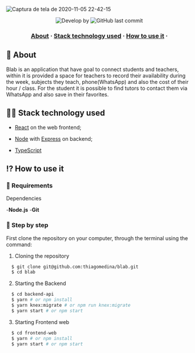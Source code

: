 
![Captura de tela de 2020-11-05 22-42-15](https://user-images.githubusercontent.com/51326247/98315995-4d85f400-1fb8-11eb-8712-2a32dc29078a.png)


<p align="center">
  <img alt="Develop by" src="https://img.shields.io/badge/Develop%20by-Thiago%20Medina-blue?style=flat&logo=Awesome-Lists">
  <img alt="GitHub last commit" src="https://img.shields.io/github/last-commit/thiagomedina/proffy?color=informational&style=flat&logo=GitHub-Actions">
 
<p>

<h3 align="center">
  <a href="#-sobre">About</a>
  <span> · </span>
  <a href="#-tecnologias-utilizadas">Stack technology used</a>
  <span> · </span>
  <a href="#-como-usar">How to use it</a>
  <span> · </span>
</h3>

## 💭 About

Blab is an application that have goal to connect students and teachers, within it is provided a space for teachers to record their availability during the week, subjects they teach, phone(WhatsApp) and also the cost of their hour / class. For the student it is possible to find tutors to contact them via WhatsApp and also save in their favorites.


## 👨‍💻 Stack technology used

- <a href="https://reactjs.org/" target="_blank" rel="noopener">React</a> on the web frontend;

- <a href="https://nodejs.org/en/" target="_blank" rel="noopener">Node</a> with <a href="https://expressjs.com/" target="_blank" rel="noopener">Express</a> on backend;
- <a href="https://www.typescriptlang.org/" target="_blank" rel="noopener">TypeScript</a>

## ⁉ How to use it

### 🤔 Requirements

Dependencies

-**Node.js**
-**Git** 

### 📝 Step by step

First clone the repository on your computer, through the terminal using the command:

1. Cloning the repository

```sh 
  $ git clone git@github.com:thiagomedina/blab.git
  $ cd blab
```

2. Starting the Backend

```sh
  $ cd backend-api
  $ yarn # or npm install
  $ yarn knex:migrate # or npm run knex:migrate
  $ yarn start # or npm start
```

3. Starting Frontend web

```sh
  $ cd frontend-web
  $ yarn # or npm install
  $ yarn start # or npm start
```

